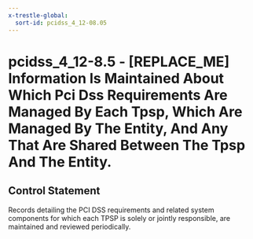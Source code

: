 ```yaml
---
x-trestle-global:
  sort-id: pcidss_4_12-08.05
---
```


# pcidss_4_12-8.5 - \[REPLACE_ME\] Information Is Maintained About Which Pci Dss Requirements Are Managed By Each Tpsp, Which Are Managed By The Entity, And Any That Are Shared Between The Tpsp And The Entity.

## Control Statement

Records detailing the PCI DSS requirements and related system components for which each
TPSP is solely or jointly responsible, are maintained and reviewed periodically.
